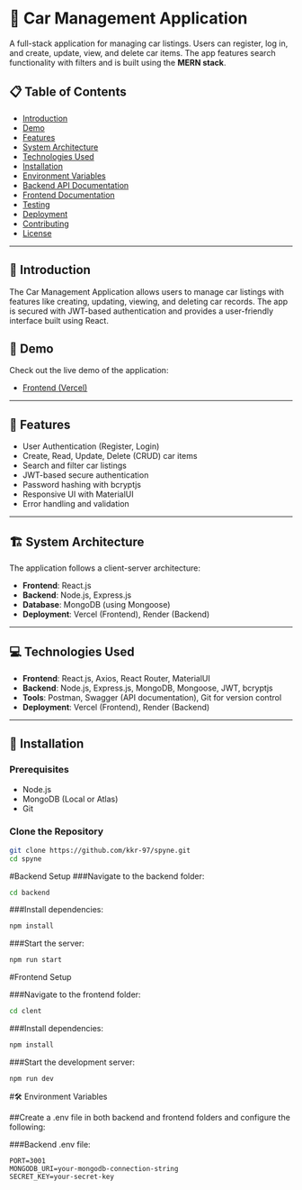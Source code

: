 # 🚗 Car Management Application

A full-stack application for managing car listings. Users can register, log in, and create, update, view, and delete car items. The app features search functionality with filters and is built using the **MERN stack**.

## 📋 Table of Contents
- [Introduction](#introduction)
- [Demo](#demo)
- [Features](#features)
- [System Architecture](#system-architecture)
- [Technologies Used](#technologies-used)
- [Installation](#installation)
- [Environment Variables](#environment-variables)
- [Backend API Documentation](#backend-api-documentation)
- [Frontend Documentation](#frontend-documentation)
- [Testing](#testing)
- [Deployment](#deployment)
- [Contributing](#contributing)
- [License](#license)

---

## 📖 Introduction
The Car Management Application allows users to manage car listings with features like creating, updating, viewing, and deleting car records. The app is secured with JWT-based authentication and provides a user-friendly interface built using React.

## 🎥 Demo
Check out the live demo of the application:
- [Frontend (Vercel)](https://spyne-six.vercel.app/)

---

## 🌟 Features
- User Authentication (Register, Login)
- Create, Read, Update, Delete (CRUD) car items
- Search and filter car listings
- JWT-based secure authentication
- Password hashing with bcryptjs
- Responsive UI with MaterialUI
- Error handling and validation

---

## 🏗️ System Architecture
The application follows a client-server architecture:
- **Frontend**: React.js
- **Backend**: Node.js, Express.js
- **Database**: MongoDB (using Mongoose)
- **Deployment**: Vercel (Frontend), Render (Backend)

---

## 💻 Technologies Used
- **Frontend**: React.js, Axios, React Router, MaterialUI
- **Backend**: Node.js, Express.js, MongoDB, Mongoose, JWT, bcryptjs
- **Tools**: Postman, Swagger (API documentation), Git for version control
- **Deployment**: Vercel (Frontend), Render (Backend)

---

## 🚀 Installation

### Prerequisites
- Node.js
- MongoDB (Local or Atlas)
- Git

### Clone the Repository
```bash
git clone https://github.com/kkr-97/spyne.git
cd spyne
```


#Backend Setup
###Navigate to the backend folder:
```bash
cd backend
```


###Install dependencies:
```bash
npm install
```


###Start the server:
```bash
npm run start
```



#Frontend Setup

###Navigate to the frontend folder:
```bash
cd clent
```


###Install dependencies:
```bash
npm install
```


###Start the development server:
```bash
npm run dev
```



#🛠️ Environment Variables

##Create a .env file in both backend and frontend folders and configure the following:

###Backend .env file:
```
PORT=3001
MONGODB_URI=your-mongodb-connection-string
SECRET_KEY=your-secret-key
```

